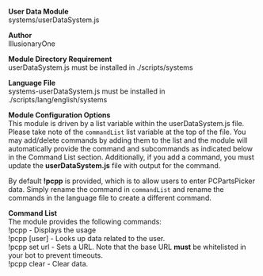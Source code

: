 **User Data Module**    
systems/userDataSystem.js
    
**Author**    
IllusionaryOne
    
**Module Directory Requirement**    
userDataSystem.js must be installed in ./scripts/systems
    
**Language File**    
systems-userDataSystem.js must be installed in ./scripts/lang/english/systems
    
**Module Configuration Options**    
This module is driven by a list variable within the userDataSystem.js file.  Please take note of the ```commandList``` list variable at the top of the file.  You may add/delete commands by adding them to the list and the module will automatically provide the command and subcommands as indicated below in the Command List section.  Additionally, if you add a command, you must update the **userDataSystem.js** file with output for the command.    

By default **!pcpp** is provided, which is to allow users to enter PCPartsPicker data.  Simply rename the command in ```commandList``` and rename the commands in the language file to create a different command.

**Command List**    
The module provides the following commands:    
!pcpp - Displays the usage    
!pcpp [user] - Looks up data related to the user.    
!pcpp set url - Sets a URL. Note that the base URL **must** be whitelisted in your bot to prevent timeouts.    
!pcpp clear - Clear data.
